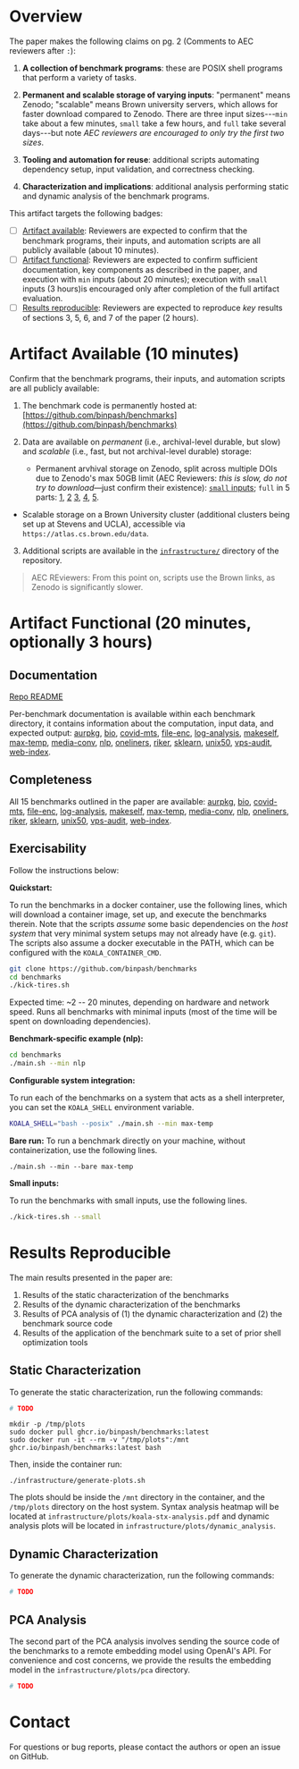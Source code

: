 # Overview

The paper makes the following claims on pg. 2 (Comments to AEC reviewers after `:`):

1. **A collection of benchmark programs**: these are POSIX shell programs that perform a variety of tasks.

2. **Permanent and scalable storage of varying inputs**: "permanent" means Zenodo; "scalable" means Brown university servers, which allows for faster download compared to Zenodo. There are three input sizes---`min` take about a few minutes, `small` take a few hours, and `full` take several days---but note _AEC reviewers are encouraged to only try the first two sizes_.

3. **Tooling and automation for reuse**: additional scripts automating dependency setup, input validation, and correctness checking.

4. **Characterization and implications**: additional analysis performing static and dynamic analysis of the benchmark programs.

This artifact targets the following badges:

* [ ] [Artifact available](#artifact-available): Reviewers are expected to confirm that the benchmark programs, their inputs, and automation scripts are all publicly available (about 10 minutes).
* [ ] [Artifact functional](#artifact-functional): Reviewers are expected to confirm sufficient documentation, key components as described in the paper, and execution with `min` inputs (about 20 minutes); execution with `small` inputs (3 hours)is encouraged only after completion of the full artifact evaluation.
* [ ] [Results reproducible](#results-reproducible): Reviewers are expected to reproduce _key_ results of sections 3, 5, 6, and 7 of the paper (2 hours).

# Artifact Available (10 minutes)

Confirm that the benchmark programs, their inputs, and automation scripts are all publicly available:

1. The benchmark code is permanently hosted at: [https://github.com/binpash/benchmarks](https://github.com/binpash/benchmarks)

3. Data are available on _permanent_ (i.e., archival-level durable, but slow) and _scalable_ (i.e., fast, but not archival-level durable) storage:

    * Permanent arvhival storage on Zenodo, split across multiple DOIs due to Zenodo's max 50GB limit (AEC Reviewers: _this is slow, do not try to download_—just confirm their existence): [`small` inputs](https://zenodo.org/records/15361083); `full` in 5 parts:
   [1](https://zenodo.org/records/15367723),
   [2](https://zenodo.org/records/15368074)
   [3](https://zenodo.org/records/15368508),
   [4](https://zenodo.org/records/15368510),
   [5](https://zenodo.org/records/15368512).

* Scalable storage on a Brown University cluster (additional clusters being set up at Stevens and UCLA), accessible via `https://atlas.cs.brown.edu/data`.

3. Additional scripts are available in the [`infrastructure/`](https://github.com/binpash/benchmarks/tree/main/infrastructure) directory of the repository.

> AEC REviewers: From this point on, scripts use the Brown links, as Zenodo is significantly slower.

# Artifact Functional (20 minutes, optionally 3 hours)

## Documentation

[Repo README](https://github.com/binpash/benchmarks)

Per-benchmark documentation is available within each benchmark directory, it
contains information about the computation, input data, and expected output:
[aurpkg](https://github.com/binpash/benchmarks/tree/main/aurpkg),
[bio](https://github.com/binpash/benchmarks/tree/main/bio),
[covid-mts](https://github.com/binpash/benchmarks/tree/main/covid-mts),
[file-enc](https://github.com/binpash/benchmarks/tree/main/file-enc),
[log-analysis](https://github.com/binpash/benchmarks/tree/main/log-analysis),
[makeself](https://github.com/binpash/benchmarks/tree/main/makeself),
[max-temp](https://github.com/binpash/benchmarks/tree/main/max-temp),
[media-conv](https://github.com/binpash/benchmarks/tree/main/media-conv),
[nlp](https://github.com/binpash/benchmarks/tree/main/nlp),
[oneliners](https://github.com/binpash/benchmarks/tree/main/oneliners),
[riker](https://github.com/binpash/benchmarks/tree/main/riker),
[sklearn](https://github.com/binpash/benchmarks/tree/main/sklearn),
[unix50](https://github.com/binpash/benchmarks/tree/main/unix50),
[vps-audit](https://github.com/binpash/benchmarks/tree/main/vps-audit),
[web-index](https://github.com/binpash/benchmarks/tree/main/web-index).

## Completeness

All 15 benchmarks outlined in the paper are available:
[aurpkg](https://github.com/binpash/benchmarks/tree/main/aurpkg),
[bio](https://github.com/binpash/benchmarks/tree/main/bio),
[covid-mts](https://github.com/binpash/benchmarks/tree/main/covid-mts),
[file-enc](https://github.com/binpash/benchmarks/tree/main/file-enc),
[log-analysis](https://github.com/binpash/benchmarks/tree/main/log-analysis),
[makeself](https://github.com/binpash/benchmarks/tree/main/makeself),
[max-temp](https://github.com/binpash/benchmarks/tree/main/max-temp),
[media-conv](https://github.com/binpash/benchmarks/tree/main/media-conv),
[nlp](https://github.com/binpash/benchmarks/tree/main/nlp),
[oneliners](https://github.com/binpash/benchmarks/tree/main/oneliners),
[riker](https://github.com/binpash/benchmarks/tree/main/riker),
[sklearn](https://github.com/binpash/benchmarks/tree/main/sklearn),
[unix50](https://github.com/binpash/benchmarks/tree/main/unix50),
[vps-audit](https://github.com/binpash/benchmarks/tree/main/vps-audit),
[web-index](https://github.com/binpash/benchmarks/tree/main/web-index).

## Exercisability

Follow the instructions below:

**Quickstart:**

To run the benchmarks in a docker container, use the following lines, which will download a container image, set up, and execute the benchmarks therein.
Note that the scripts *assume* some basic dependencies on the *host system* that very minimal system setups may not already have (e.g. `git`).
The scripts also assume a docker executable in the PATH, which can be configured with the `KOALA_CONTAINER_CMD`.

```sh
git clone https://github.com/binpash/benchmarks
cd benchmarks
./kick-tires.sh
```

Expected time: ~2 -- 20 minutes, depending on hardware and network speed.
Runs all benchmarks with minimal inputs (most of the time will be spent on downloading dependencies).

**Benchmark-specific example (nlp):**

```sh
cd benchmarks
./main.sh --min nlp
```

**Configurable system integration:**

To run each of the benchmarks on a system that acts as a shell interpreter, you
can set the `KOALA_SHELL` environment variable.

```sh
KOALA_SHELL="bash --posix" ./main.sh --min max-temp
```

**Bare run:**
To run a benchmark directly on your machine, without containerization, use the following lines.

```
./main.sh --min --bare max-temp
```

**Small inputs:**

To run the benchmarks with small inputs, use the following lines.

```sh
./kick-tires.sh --small
```

# Results Reproducible

The main results presented in the paper are:
1. Results of the static characterization of the benchmarks
2. Results of the dynamic characterization of the benchmarks
3. Results of PCA analysis of (1) the dynamic characterization and (2) the benchmark source code
4. Results of the application of the benchmark suite to a set of prior shell optimization tools

## Static Characterization

To generate the static characterization, run the following commands:

```sh
# TODO
```


```
mkdir -p /tmp/plots
sudo docker pull ghcr.io/binpash/benchmarks:latest
sudo docker run -it --rm -v "/tmp/plots":/mnt ghcr.io/binpash/benchmarks:latest bash
```

Then, inside the container run:

```
./infrastructure/generate-plots.sh
```

The plots should be inside the `/mnt` directory in the container, and
the `/tmp/plots` directory on the host system.
Syntax analysis heatmap will be located at `infrastructure/plots/koala-stx-analysis.pdf` and dynamic analysis plots will be located in `infrastructure/plots/dynamic_analysis`.

## Dynamic Characterization

To generate the dynamic characterization, run the following commands:

```sh
# TODO
```

## PCA Analysis

The second part of the PCA analysis involves sending the source code of the benchmarks to a remote embedding model using OpenAI's API.
For convenience and cost concerns, we provide the results the embedding model in the `infrastructure/plots/pca` directory.

```sh
# TODO
```

# Contact

For questions or bug reports, please contact the authors or open an issue on GitHub.

